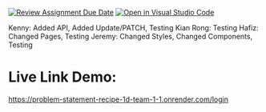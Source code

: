 [![Review Assignment Due Date](https://classroom.github.com/assets/deadline-readme-button-22041afd0340ce965d47ae6ef1cefeee28c7c493a6346c4f15d667ab976d596c.svg)](https://classroom.github.com/a/nU6LtIQR)
[![Open in Visual Studio Code](https://classroom.github.com/assets/open-in-vscode-2e0aaae1b6195c2367325f4f02e2d04e9abb55f0b24a779b69b11b9e10269abc.svg)](https://classroom.github.com/online_ide?assignment_repo_id=18111656&assignment_repo_type=AssignmentRepo)

Kenny: Added API, Added Update/PATCH, Testing
Kian Rong: Testing
Hafiz: Changed Pages, Testing
Jeremy: Changed Styles, Changed Components, Testing

# Live Link Demo:
https://problem-statement-recipe-1d-team-1-1.onrender.com/login